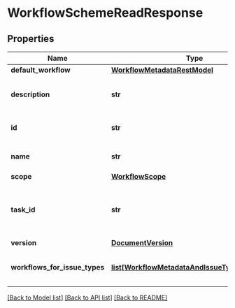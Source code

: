 # WorkflowSchemeReadResponse

## Properties
Name | Type | Description | Notes
------------ | ------------- | ------------- | -------------
**default_workflow** | [**WorkflowMetadataRestModel**](WorkflowMetadataRestModel.md) |  | [optional] 
**description** | **str** | The description of the workflow scheme. | [optional] 
**id** | **str** | The ID of the workflow scheme. | 
**name** | **str** | The name of the workflow scheme. | 
**scope** | [**WorkflowScope**](WorkflowScope.md) |  | 
**task_id** | **str** | Indicates if there&#x27;s an [asynchronous task](#async-operations) for this workflow scheme. | [optional] 
**version** | [**DocumentVersion**](DocumentVersion.md) |  | 
**workflows_for_issue_types** | [**list[WorkflowMetadataAndIssueTypeRestModel]**](WorkflowMetadataAndIssueTypeRestModel.md) | Mappings from workflows to issue types. | 

[[Back to Model list]](../README.md#documentation-for-models) [[Back to API list]](../README.md#documentation-for-api-endpoints) [[Back to README]](../README.md)

